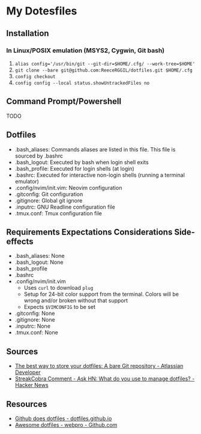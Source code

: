 # My Dotesfiles

## Installation

### In Linux/POSIX emulation (MSYS2, Cygwin, Git bash)

1. `alias config='/usr/bin/git --git-dir=$HOME/.cfg/ --work-tree=$HOME'`
2. `git clone --bare git@github.com:ReeceRGGIL/dotfiles.git $HOME/.cfg`
3. `config checkout`
4. `config config --local status.showUntrackedFiles no`

## Command Prompt/Powershell

TODO

## Dotfiles

- .bash_aliases: Commands aliases are listed in this file. This file is sourced by .bashrc
- .bash_logout: Executed by bash when login shell exits
- .bash_profile: Executed for login shells (at login)
- .bashrc: Executed for interactive non-login shells (running a terminal emulator)
- .config/nvim/init.vim: Neovim configuration
- .gitconfig: Git configuration
- .gitignore: Global git ignore
- .inputrc: GNU Readline configuration file
- .tmux.conf: Tmux configuration file

## Requirements Expectations Considerations Side-effects

- .bash_aliases: None
- .bash_logout: None
- .bash_profile
- .bashrc
- .config/nvim/init.vim
    - Uses `curl` to download `plug`
    - Setup for 24-bit color support from the terminal. Colors will be wrong and/or broken without that support
    - Expects `$VIMCONFIG` to be set
- .gitconfig: None
- .gitignore: None
- .inputrc: None
- .tmux.conf: None

## Sources

- [The best way to store your dotfiles: A bare Git repository - Atlassian Developer](https://developer.atlassian.com/blog/2016/02/best-way-to-store-dotfiles-git-bare-repo/)
- [StreakCobra Comment - Ask HN: What do you use to manage dotfiles? - Hacker News](https://news.ycombinator.com/item?id=11070797)

## Resources

- [Github does dotfiles - dotfiles.github.io](gitfiles.github.io)
- [Awesome dotfiles - webpro - Github.com](https://github.com/webpro/awesome-dotfiles)
